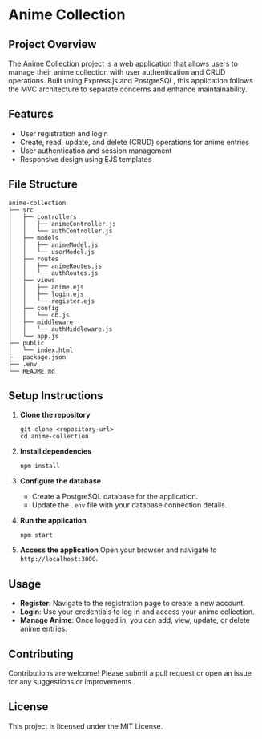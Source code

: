 # Anime Collection

## Project Overview
The Anime Collection project is a web application that allows users to manage their anime collection with user authentication and CRUD operations. Built using Express.js and PostgreSQL, this application follows the MVC architecture to separate concerns and enhance maintainability.

## Features
- User registration and login
- Create, read, update, and delete (CRUD) operations for anime entries
- User authentication and session management
- Responsive design using EJS templates

## File Structure
```
anime-collection
├── src
│   ├── controllers
│   │   ├── animeController.js
│   │   └── authController.js
│   ├── models
│   │   ├── animeModel.js
│   │   └── userModel.js
│   ├── routes
│   │   ├── animeRoutes.js
│   │   └── authRoutes.js
│   ├── views
│   │   ├── anime.ejs
│   │   ├── login.ejs
│   │   └── register.ejs
│   ├── config
│   │   └── db.js
│   ├── middleware
│   │   └── authMiddleware.js
│   └── app.js
├── public
│   └── index.html
├── package.json
├── .env
└── README.md
```

## Setup Instructions
1. **Clone the repository**
   ```
   git clone <repository-url>
   cd anime-collection
   ```

2. **Install dependencies**
   ```
   npm install
   ```

3. **Configure the database**
   - Create a PostgreSQL database for the application.
   - Update the `.env` file with your database connection details.

4. **Run the application**
   ```
   npm start
   ```

5. **Access the application**
   Open your browser and navigate to `http://localhost:3000`.

## Usage
- **Register**: Navigate to the registration page to create a new account.
- **Login**: Use your credentials to log in and access your anime collection.
- **Manage Anime**: Once logged in, you can add, view, update, or delete anime entries.

## Contributing
Contributions are welcome! Please submit a pull request or open an issue for any suggestions or improvements.

## License
This project is licensed under the MIT License.